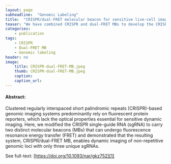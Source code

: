 ```yaml
---
layout: page
subheadline:  "Genomic Labeling"
title:  "CRISPR/dual-FRET molecular beacon for sensitive live-cell imaging of non-repetitive genomic loci"
teaser: "We have combined CRISPR and dual-FRET MBs to develop the CRISPR/dual-FRET MB system that can be used to measure the dynamics of non-repetitive regions of distinct genomic loci in the human genome with as few as three unique sgRNAs."
categories:
    - publication
tags:
    - CRISPR
    - Dual-FRET MB
    - Genomic labeling
header: no
image:
    title: CRISPR-dual-FRET-MB.jpeg
    thumb: CRISPR-dual-FRET-MB.jpeg
    caption: 
    caption_url: 
---
```



#### Abstract:

Clustered regularly interspaced short palindromic repeats (CRISPR)-based genomic imaging systems predominantly rely on fluorescent protein reporters, which lack the optical properties essential for sensitive dynamic imaging. Here, we modified the CRISPR single-guide RNA (sgRNA) to carry two distinct molecular beacons (MBs) that can undergo fluorescence resonance energy transfer (FRET) and demonstrated that the resulting system, CRISPR/dual-FRET MB, enables dynamic imaging of non-repetitive genomic loci with only three unique sgRNAs.

See full-text: [https://doi.org/10.1093/nar/gkz752][1]

 [1]: https://doi.org/10.1093/nar/gkz752